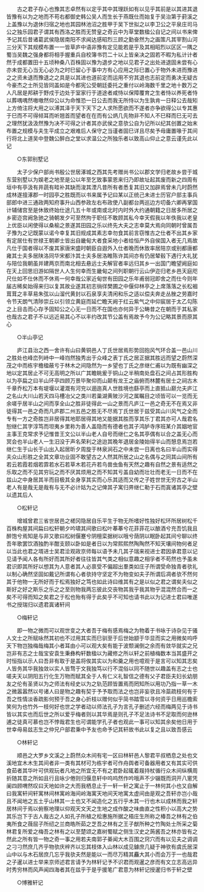 <!-- { "loadSidebar": true } -->
　　古之君子存心也豫其志卓然有以定乎其中其理跃如有以见乎其前是以其进其退皆豫有以为之地而不苟右都御史韩公吴人而生长于燕既仕而始复于吴治第于葑溪之上盖豫以为退休归宿之地也其园林池沼之胜甲于吴下世拟之以李卫公之平泉庄司马公之独乐园君子谓其有西洛之胜而无赞皇之奇云中为草堂数楹公自记之间以书来俾予记其后昔诸葛武侯隐居南阳不求闻达感昭烈三顾之勤奋然为之画策凡其宰割山河三分天下其规模布置一一皆草庐中语非豫有定见能若是乎及其相昭烈以区区一隅之蜀当吴魏之强身都将相手握重兵自校簿书罚二十以上皆亲决之固若不暇为私计计者然于成都置田十五顷种桑八百株固以豫为退步之地以见君子之出处进退固未尝有心亦未尝无心当无心必为之时巳留心于事中方有心应用之际巳置心于物外未进而豫进之之资未退而豫退之之具是以其进也道前定而运用不穷其退也志前定而勇决无疑古今豪杰之士所见皆同盖如是今都宪公受朝廷委托之重付以岭海数千里之地十数万之人凡居是邦耕于野戍于边处于室家行于道途者咸恃以保障覆育之生者恃以养死者恃以葬喁喁然嗷嗷然仰公以为命惟恐一日公去而我无所恃以为生孰肯一日释公去哉矧上方倚注将大用之以溥其泽于天下天下之人求所愿欲而不遂者亦争欲得公以专其惠于巳而不可得倾耳而听翘首而望者在在而有公炳几先物非不知人不巳释而巳无可去之理然犹汲汲然豫为决不可得之计者其亦武侯之意欤公自为记所以纪其创置之始末布置之规模与夫生平成立之艰难后人保守之当谨者固巳详且尽矣予毋庸置喙于其间行将北上道吴中登魏公醉白之堂以求温公之所独乐者以致高山仰止之意云谨先此以记 

　　○东郭别墅记 

　　太子少保户部尚书殷公世居涿城之西其先考赠尚书公以郡文学归老故乡尝于城东营别墅以为娱老之地至是公以年至乞致事蒙恩来归乃即故址起其废而新之四周有垣中有亭汲有井蔬有畦补其缺而浚其湮凡昔所有者悉复其旧又加辟焉曾未几时蔚然成林遂擅涿郡一时园亭之胜既而以书来属予记曰某以正统己未进士历官户部主事兵部郎中进三通政两知府事升山西参政左右布政使八副都台两巡边方叨备六卿再掌国计辅储宫至是休致终始仕途几五十年或南或北时内时外大约通朝籍之日居多所居之乡密迩宫阙急驰之骑朝发夕可至然拘于职任不敢顾其私今幸天假我以年佚我以老皇上优臣以闲使得以桑榆之景遂其田园之乐以终先大夫之志幸莫大焉向同朝时曾属吾子豫为之记既蒙以诺今幸复其旧规成其素志幸勿食其前言窃惟古之仕者不出其乡家有定居仕有世禄王朝卿士皆出自畿甸大者食采地小者给恒产外自侯国入者无几焉故凡仕于国者得以不废其家唐宋盛时朝臣自遐外入仕者晚而休致率居陪京或别都唐都雍其士夫多居陕洛同华宋都汴其士夫多居洛睢陈许其间亦有仍居辇毂下遇行大礼犹与陪位我朝虽并建两京而南北相去悬远士夫解官者率远归其乡一出国门瞻望阙庭如在天上回思旧游如隔世人人生何幸而生畿甸之间列职朝行云山伊迩归老乡邑天庭咫尺仕如不仕休而不休焉一何幸哉公家近甸世有田园之乐年甫弱冠即舍之而仕今则年届古稀矣始得来归以复其故业遂其初志徜徉樊圃之中偃仰林亭之上席落落之长松裀茸茸之丰草易朱弦以山溜代黄封以石泉享夫清闲和乐之适以偿夫奔走丛脞之劳嘉时令节天朗气清陟崇丘以引领立黄庭而延伫瞻天阙于红云紫气之中仰宸居于太乙勾陈之上目击而心存予固知公之心无一日而不在国也亦何异于公畴昔之在朝而于其私家也哉古之君子不以远近易其心不以丰约改其节公盖有焉故予今为公记略其景而原其心 

　　○半山亭记 

　　庐江县治之西一舍许有山曰黄铜邑人丁氏世居焉形势回抱风气环合盖一邑山川之胜处也峰峦列峙中一峰岿然独秀出于众峰之表丁氏之居正据其胜远而望之蔚然深茂之中而栋宇檐楹蔽亏于林木之间隐然为一乡望也丁氏之彦继仁甫以为既有幽深之地以定其居止不可无高明之所以广其瞻眺爰于铜山之半稍南处盘石之间占其形胜构以为亭扁之曰半山环亭四顾万景毕聚仰而山颠有龙王之庙俯而林麓有居士之祠古木千章乔松万本有堤堰以灌溉有河兖以逦迤真人世胜境也繇亭而上直抵山巅允夫庐江之名山大川山若天四马槽冶父之类川若巢湖黄陂沙河之属瞩目之顷皆可以一览而无余嗟乎居半山之间而享全山之胜非徒得此一山之景而凡庐江一邑之奇无不在焉又非徒得其一邑之奇而凡庐郡二州五邑之胜无不尽焉丁氏世居于兹受其山川风气之全而专有一方之奇胜岂非居得其地耶居得其地又能据其胜而享其乐丁君其亦可人哉君名恕继仁其字淳笃而坦夷乡里称为善人盖隐而有德者也其子鸿胪寺序班某介其姻地官主事王克常求予记惟昔王文公以半山老人自号而继仁之名其亭偶有以合之盖无心而冥会也半山老人一生汨没于声名荣利之途迨其晚年退居金陵始得半山而憩息焉岂若继仁生于山长于山出入起居昕夕周旋于林泉涧石之中未尝一日离也名曰半山而实得夫众山形胜之全其文章功业固不敢望古之人然其所居之山之名偶与之同其山间所有若云若霞若烟若霏若水石若草木若花卉若鸟兽虫鱼有天然之趣有自然之景有适然之乐取之而不见其穷玩之而不厌其烦用之而不知其亏盖自幼而壮壮而老无一日而不在兹山之中身居其半而目极其全身享其实而心乐其适而又传之子姓世世无穷古之半山老人有是哉无是哉有与无不必计姑为之记俾其子寓归畀继仁勒于石而寘诸其亭之壁以遗其后人 

　　○松轩记 

　　增城曾君三省世居邑之槎冈隐居自乐平生于物无所嗜好性独好松环所居树松千百株构屋其间扁曰松轩朝夕吟啸其间歌曰松叶菶菶兮花菲菲花以酿酒兮充吾饥我且醉饱兮焉知是与非又歌曰松树偃蹇兮阴檀栾据树以哦兮荫阴以眠卧起其间兮聊以终吾年歌罢饮酒独酌半酣支颐以卧如是者日以为常熙熙然陶陶然不知天壤间物何者足以当此也君之壻进士吴君浍观政京师每以语予未几其子瑞来视进士君因承君意以记见请予闻人各有所好而其所好者往往皆其气类之相似意趣之相孚者不苟然也予虽未君识即其所好以想其为人意者其人必禀受不偏超出羣类如庄子所谓受命独青者欤礼以制心确然坚固如戴记所谓有心者欤持守坚定不为物变如夫子所谓后凋者欤不然何其于他物一无所好而于松焉独好之笃也如此诗曰维其有之是以似之君之谓矣夫似之斯好之好之斯乐之乐之之至则物我两忘彼此交丧物其我乎我其物乎混混然合而一之矣不可得而知之矣君之于松也殆有得于此矣乎不可知也请书此以为记进士君曰唯遂书之授瑞归以遗君寘诸轩间 

　　○梅轩记 

　　即一物之微而可以观世变之大者吾于梅有感焉梅之为物着于书咏于诗杂见于骚人文士之所赋咏然其初也不过用其实而巳驯至于后世始颛于华显而实之用微矣呜呼天下物岂独梅哉梅其小者耳由小可以观大矣有能于波颓澜倒之余而有敛华就实之兄岂非有志之士哉宝安袁生秉彝构轩数楹以为藏修之所以轩之前植梅数本当其盛开之时恒指以示人曰吾非有取于是盖将俟其实以为和羹之用也噫观于是言可以知其志矣人皆务其华我独敛以实人皆骛于文我独笃以行不混俗以同不随世以趣盖有志之士也嗟夫天以阴阳五行化生万物而赋其全于人有仁义礼智信之德有父子君臣夫妇长幼朋友之伦有圣贤以为之师法有经史以为之轨范顾皆置焉而罔知所以用功乃指一草一木之微嚣嚣然以号诸人曰是物之趣有契于予予取而法之也岂非妄欤且冷蘂疏枝何有于吾之性情淡香疏影何预于吾之身心折枝以赠何似乎简书踏雪以寻何资乎日用巡檐索笑何为也竹外一枝何好也世之学者动以师法孔子为言孔子删述六经而梅两见于诗书皆以其实也而后世之所以爱乎梅者则以其华焉是则孔子不足法诗书不足取而何逊林逋之徒真可慕也岂不悖哉君生也可谓能学孔子者也观此一事可以知其余矣他日用于世幸毋易兹志生之仲兄户部君秉中予友也命予记其轩故书此以复之且以致吾感云 

　　○林轩记 

　　顺邑之大罗乡文溪之上蔚然众木间有宅一区曰林轩邑人黎君平叔栖息之处也文溪地宜木木生其间者非一类有其材可为栋宇者可作舟舆者可备器用者又有其实可供食茹者其华叶可供观玩者凡地之所宜无不有之君卧起辄着屐持杖循行众木间纵横周折随其意之所如且行且咏少倦则归偃息轩中呜呜然作吟哦声不少辍既而洞开八窻凭阑四顾喟然叹曰天地如许之大而我栖息止于一轩一轩之寓止于一林何其小也又自解曰我寓轩间轩寓林间林寓岭海间岭海寓天地间天地寓太虚间由是观之吾轩亦岂小哉且不闻地之五土乎山林其一土也又不闻造化之五行乎木其一行也木以成林而我之轩居林间于焉以俯察地理以仰观天文天之生地之成作酸之味曲直之性积小以高大之势其乐岂下于古人哉古之人如孔子所植之桧惠施所据之梧庄生所称之椿吾之林有之伯夷所食之薇屈子所纫之兰商皓所茹之芝吾之林有之王子猷所种之竹陶处士所采之菊林君复所爱之梅吾之林有之以至楚颂之嘉树蜀赋之侧生汉史之蒟酱吾之林亦皆有之然此之所有皆一物之奇一事之用若夫南郭子綦闻大木百围之窍穴而有以见夫之调调之刁刁然庶几齐乎物欤庆梓齐以忘其枝体入山林以成见鐻庶几疑于神欤有虞氏居深山中以与木石居庶几忘乎我欤夫然是能以一而尽万精其麤大其小而会万于一也哉君之子暹以进士举来京师述君言请予为林轩记予不识君而观暹之彦而有文立志高远异时秀穷林而风声闻四海者其在兹乎于是乎援笔广君意为林轩记授暹归书于轩之壁 

　　○博雅轩记 


